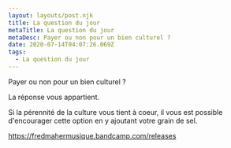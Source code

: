 ```yaml
---
layout: layouts/post.njk
title: La question du jour
metaTitle: La question du jour
metaDesc: Payer ou non pour un bien culturel ?
date: 2020-07-14T04:07:26.069Z
tags:
  - La question du jour
---
```

Payer ou non pour un bien culturel ? 

La réponse vous appartient.

Si la pérennité de la culture vous tient à coeur, il vous est possible d'encourager cette option en y ajoutant votre grain de sel.

 <!--StartFragment-->

<https://fredmahermusique.bandcamp.com/releases>

<!--EndFragment-->